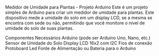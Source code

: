 Medidor de Umidade para Plantas - Projeto Arduino
Este é um projeto simples de Arduino para criar um medidor de umidade para plantas. Este dispositivo mede a umidade do solo em um display LCD, se a mesma se encontra com sede ou não, permitindo que você monitore o nível de umidade do solo de suas plantas.

Componentes Necessários
Arduino (pode ser Arduino Uno, Nano, etc.)
Sensor de Umidade do Solo
Display LCD 16x2 com I2C 
Fios de conexão
Protoboard
Led
Fonte de Alimentação ou Bateria para o Arduino
